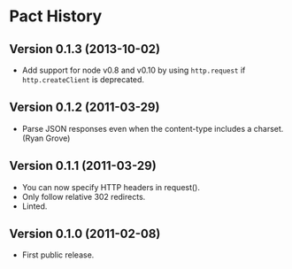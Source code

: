 # Pact History

## Version 0.1.3 (2013-10-02)

* Add support for node v0.8 and v0.10 by using `http.request` if `http.createClient` is deprecated.

## Version 0.1.2 (2011-03-29)

* Parse JSON responses even when the content-type includes a charset. (Ryan Grove)

## Version 0.1.1 (2011-03-29)

* You can now specify HTTP headers in request().
* Only follow relative 302 redirects.
* Linted.

## Version 0.1.0 (2011-02-08)

* First public release.
